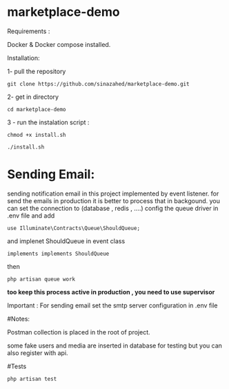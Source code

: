 # marketplace-demo

Requirements : 

Docker & Docker compose installed.

   
Installation:

1- pull the repository

    git clone https://github.com/sinazahed/marketplace-demo.git

2- get in directory

    cd marketplace-demo

3 - run the instalation script :

    chmod +x install.sh
    
    ./install.sh



# Sending Email:

sending notification email in this project implemented by event listener.
for send the emails in production it is better to process that in backgound.
you can set the connection to (database , redis , ....) config the queue driver in .env file and add

    use Illuminate\Contracts\Queue\ShouldQueue;
    
and implenet ShouldQueue in event class

    implements implements ShouldQueue

then

    php artisan queue work

**too keep this process active in production , you need to use supervisor**
    
Important : For sending email set the smtp server configuration in .env file



#Notes:

 Postman collection is placed in the root of project.

 some fake users and media are inserted in database for testing but you can also register with api.

#Tests

    php artisan test


 

 
